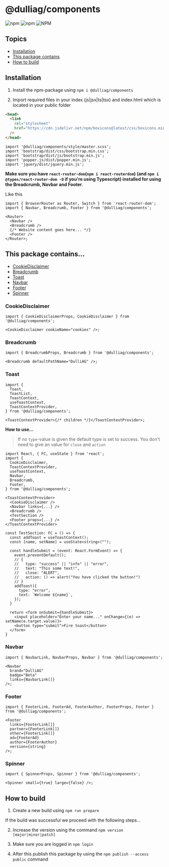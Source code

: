 # @dulliag/components

![npm](https://img.shields.io/npm/v/@dulliag/components?style=for-the-badge)
![npm](https://img.shields.io/npm/dt/@dulliag/components?label=Downloads&style=for-the-badge)
![NPM](https://img.shields.io/npm/l/@dulliag/components?style=for-the-badge)

## Topics

- [Installation](#installation)
- [This package contains](#this-package-contains)
- [How to build](#how-to-build)

## Installation

1. Install the npm-package using `npm i @dulliag/components`

2. Import required files in your index.(js|jsx|ts|tsx) and index.html which is located in your public folder

```html
<head>
  <link
    rel="stylesheet"
    href="https://cdn.jsdelivr.net/npm/boxicons@latest/css/boxicons.min.css"
  />
</head>
```

```tsx
import '@dulliag/components/style/master.scss';
import 'bootstrap/dist/css/bootstrap.min.css';
import 'bootstrap/dist/js/bootstrap.min.js';
import 'popper.js/dist/popper.min.js';
import 'jquery/dist/jquery.min.js';
```

**Make sure you have `react-router-dom`(`npm i react-routerdom`) (and `npm i @types/react-router-dom -D` if you're using Typescript) installed for using the Breadcrumb, Navbar and Footer**.

Like this

```tsx
import { BrowserRouter as Router, Switch } from 'react-router-dom';
import { Navbar, Breadcrumb, Footer } from '@dulliag/components';

<Router>
  <Navbar />
  <Breadcrumb />
  {/* Website content goes here... */}
  <Footer />
</Router>;
```

## This package contains...

- [CookieDisclaimer](#cookiedisclaimer)
- [Breadcrumb](#breadcrumb)
- [Toast](#toast)
- [Navbar](#navbar)
- [Footer](#footer)
- [Spinner](#spinner)

### CookieDisclaimer

```tsx
import { CookieDisclaimerProps, CookieDisclaimer } from '@dulliag/components';

<CookieDisclaimer cookieName="cookies" />;
```

### Breadcrumb

```tsx
import { BreadcrumbProps, Breadcrumb } from '@dulliag/components';

<Breadcrumb defaultPathName="DulliAG" />;
```

### Toast

```tsx
import {
  Toast,
  ToastList,
  ToastContext,
  useToastContext,
  ToastContextProvider,
} from '@dulliag/components';

<ToastContextProvider>{/* children */}</ToastContextProvider>;
```

**How to use...**

> If no `type`-value is given the default type is set to success.
> You don't need to give an value for `close` and `action`

```tsx
import React, { FC, useState } from 'react';
import {
  CookieDisclaimer,
  ToastContextProvider,
  useToastContext,
  Navbar,
  Breadcrumb,
  Footer,
} from '@dulliag/components';

<ToastContextProvider>
  <CookieDisclaimer />
  <Navbar links={...} />
  <Breadcrumb />
  <TestSection />
  <Footer props={...} />
</ToastContextProvider>

const TestSection: FC = () => {
  const addToast = useToastContext();
  const [name, setName] = useState<string>("");

  const handleSubmit = (event: React.FormEvent) => {
    event.preventDefault();
    // {
    //   type: "success" || "info" || "error",
    //   text: "This some text!",
    //   close: "ALERT",
    //   action: () => alert("You have clicked the button!")
    // }
    addToast({
      type: "error",
      text: `Welcome ${name}`,
    });
  }

  return <form onSubmit={handleSubmit}>
    <input placeholder="Enter your name..." onChange={(e) => setName(e.target.value)}>
    <button type="submit">Fire toast</button>
  </form>
}
```

### Navbar

```tsx
import { NavbarLink, NavbarProps, Navbar } from '@dulliag/components';

<Navbar
  brand="DulliAG"
  badge="Beta"
  links={NavbarLink[]}
/>;
```

### Footer

```tsx
import { FooterLink, FooterAd, FooterAuthor, FooterProps, Footer } from '@dulliag/components';

<Footer
  links={FooterLink[]}
  partner={FooterLink[]}
  other={FooterLink[]}
  ad={FooterAd}
  author={FooterAuthor}
  version={string}
/>;
```

### Spinner

```tsx
import { SpinnerProps, Spinner } from '@dulliag/components';

<Spinner small={true} large={false} />;
```

## How to build

1. Create a new build using `npm run prepare`

If the build was successful we proceed with the following steps...

2. Increase the version using the command `npm version [major|minor|patch]`

3. Make sure you are logged in `npm login`

4. After this publish this package by using the `npm publish --access public` command
